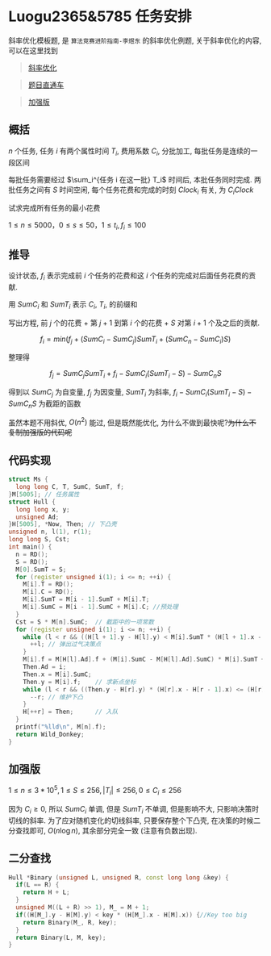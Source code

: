 # Luogu2365&5785 任务安排

斜率优化模板题,  是 `算法竞赛进阶指南-李煜东` 的斜率优化例题, 关于斜率优化的内容, 可以在这里找到

> [斜率优化](https://www.luogu.com.cn/blog/Wild-Donkey/xie-shuai-you-hua-convex-hull-optimisation)

> [题目直通车](https://www.luogu.com.cn/problem/P2365)

> [加强版](https://www.luogu.com.cn/problem/P5785)

## 概括

$n$ 个任务, 任务 $i$ 有两个属性时间 $T_i$, 费用系数 $C_i$, 分批加工, 每批任务是连续的一段区间

每批任务需要经过 $\sum_i^{任务 i 在这一批} T_i$ 时间后, 本批任务同时完成. 两批任务之间有 $S$ 时间空闲, 每个任务花费和完成的时刻 $Clock_i$ 有关, 为 $C_iClock$

试求完成所有任务的最小花费

$1 \leq n \leq 5000，0 \leq s \leq 50，1 \leq t_i ,f_i \leq 100$

## 推导

设计状态, $f_i$ 表示完成前 $i$ 个任务的花费和这 $i$ 个任务的完成对后面任务花费的贡献.

用 $SumC_i$ 和 $SumT_i$ 表示 $C_i$, $T_i$, 的前缀和

写出方程, 前 $j$ 个的花费 + 第 $j + 1$ 到第 $i$ 个的花费 + $S$ 对第 $i + 1$ 个及之后的贡献.


$$
f_i = min(f_j + (SumC_i - SumC_j)SumT_i + (SumC_n - SumC_i)S)
$$

整理得

$$
f_j = SumC_jSumT_i + f_i - SumC_i(SumT_i - S) - SumC_nS
$$

得到以 $SumC_j$ 为自变量, $f_j$ 为因变量, $SumT_i$ 为斜率, $f_i - SumC_i(SumT_i - S) - SumC_nS$ 为截距的函数

虽然本题不用斜优, $O(n^2)$ 能过, 但是既然能优化, 为什么不做到最快呢?~~为什么不复制加强版的代码呢~~

## 代码实现

```cpp
struct Ms {
  long long C, T, SumC, SumT, f;
}M[5005]; // 任务属性 
struct Hull {
  long long x, y;
  unsigned Ad;
}H[5005], *Now, Then; // 下凸壳 
unsigned n, l(1), r(1);
long long S, Cst; 
int main() {
  n = RD();
  S = RD();
  M[0].SumT = S;
  for (register unsigned i(1); i <= n; ++i) {
    M[i].T = RD();
    M[i].C = RD();
    M[i].SumT = M[i - 1].SumT + M[i].T;
    M[i].SumC = M[i - 1].SumC + M[i].C; //预处理 
  }
  Cst = S * M[n].SumC;  // 截距中的一项常数 
  for (register unsigned i(1); i <= n; ++i) {
    while (l < r && ((H[l + 1].y - H[l].y) < M[i].SumT * (H[l + 1].x - H[l].x))) {
      ++l; // 弹出过气决策点 
    }
    M[i].f = M[H[l].Ad].f + (M[i].SumC - M[H[l].Ad].SumC) * M[i].SumT + Cst - M[i].SumC * S; // 转移 
    Then.Ad = i;
    Then.x = M[i].SumC;
    Then.y = M[i].f;    // 求新点坐标 
    while (l < r && ((Then.y - H[r].y) * (H[r].x - H[r - 1].x) <= (H[r].y - H[r - 1].y) * (Then.x - H[r].x))) {
      --r; // 维护下凸 
    }
    H[++r] = Then;      // 入队 
  }
  printf("%lld\n", M[n].f);
  return Wild_Donkey;
}
```

## 加强版

$1 \leq n \leq 3*10^5, 1 \leq S \leq 256, |T_i| \leq 256, 0 \leq C_i \leq 256$

因为 $C_i \geq 0$, 所以 $SumC_i$ 单调, 但是 $SumT_i$ 不单调, 但是影响不大, 只影响决策时切线的斜率. 为了应对随机变化的切线斜率, 只要保存整个下凸壳, 在决策的时候二分查找即可, $O(n\log n)$, 其余部分完全一致 (注意有负数出现).

## 二分查找

```cpp
Hull *Binary (unsigned L, unsigned R, const long long &key) {
  if(L == R) {
    return H + L;
  }
  unsigned M((L + R) >> 1), M_ = M + 1;
  if((H[M_].y - H[M].y) < key * (H[M_].x - H[M].x)) {//Key too big 
    return Binary(M_, R, key);
  }
  return Binary(L, M, key);
}
```